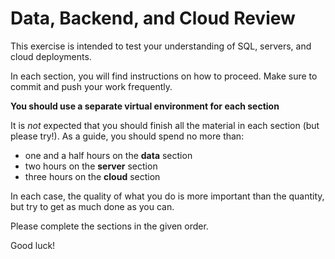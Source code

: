 # Data, Backend, and Cloud Review

This exercise is intended to test your understanding of SQL,
servers, and cloud deployments.

In each section, you will find instructions on how to proceed. Make
sure to commit and push your work frequently.

**You should use a separate virtual environment for each section**

It is _not_ expected that you should finish all the material in each section
(but please try!). As a guide, you should spend no more than:

- one and a half hours on the **data** section
- two hours on the **server** section
- three hours on the **cloud** section

In each case, the quality of what you do is more important than the quantity,
but try to get as much done as you can.

Please complete the sections in the given order.

Good luck!
